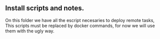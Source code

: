 Install scripts and notes.
---

On this folder we have all the escript necesaries to deploy remote tasks, 
This scripts must be replaced by docker commands, for now we will use them with
the ugly way.

